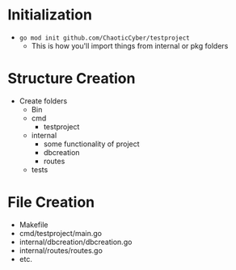 
# Initialization
- `go mod init github.com/ChaoticCyber/testproject`
	- This is how you'll import things from internal or pkg folders

# Structure Creation
- Create folders
	- Bin
	- cmd
		- testproject
	- internal
		- some functionality of project
		- dbcreation
		- routes
	- tests

# File Creation
- Makefile
- cmd/testproject/main.go
- internal/dbcreation/dbcreation.go
- internal/routes/routes.go
- etc.


